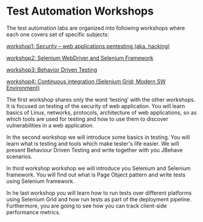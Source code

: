 # Test Automation Workshops #

The  test automation labs are organized into following workshops where each one covers set of specific subjects:

[workshop1: Security – web applications pentesting (aka. hacking)](https://gitlab.levi9.com/qa/Code9-2016/tree/master/workshop1/)

[workshop2: Selenium WebDriver and Selenium Framework](https://gitlab.levi9.com/qa/Code9-2016/tree/master/workshop2/)

[workshop3: Behavior Driven Testing](https://gitlab.levi9.com/qa/Code9-2016/tree/master/workshop3/)

[workshop4: Continuous integration (Selenium Grid; Modern SW Environment)](https://gitlab.levi9.com/qa/Code9-2016/tree/master/workshop4/)

The first workshop shares only the word ‘testing’ with the other workshops. It is focused on testing of the security of web application. You will learn basics of Linux, networks, protocols, architecture of web applications, so as which tools are used for testing and how to use them to discover vulnerabilities in a web application.

In the second workshop we will introduce some basics in testing. You will learn what is testing and tools which make tester's life easier. We will present Behaviour Driven Testing and write together with you JBehave scenarios.

In third workshop workshop we will introduce you Selenium and Selenium framework. You will find out what is Page Object pattern and write tests using Selenium framework.

In he last workshop you will learn how to run tests over different platforms using Selenium Grid and how run tests as part of the deployment pipeline. Furthermore, you are going to see how you can track client-side performance metrics.

